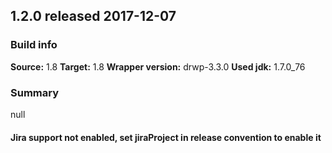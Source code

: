 ## 1.2.0 released 2017-12-07 
### Build info 
**Source:** 1.8 
**Target:** 1.8 
**Wrapper version:** drwp-3.3.0 
**Used jdk:** 1.7.0_76

### Summary 
null
#### Jira support not enabled, set jiraProject in release convention to enable it 
